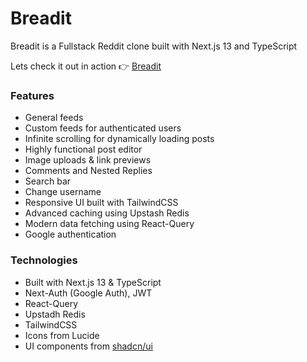 # Breadit
Breadit is a Fullstack Reddit clone built with Next.js 13 and TypeScript

Lets check it out in action :point_right: [Breadit](https://ho-breadit.vercel.app/)

### Features
- General feeds
- Custom feeds for authenticated users
- Infinite scrolling for dynamically loading posts
- Highly functional post editor
- Image uploads & link previews
- Comments and Nested Replies
- Search bar
- Change username
- Responsive UI built with TailwindCSS
- Advanced caching using Upstash Redis
- Modern data fetching using React-Query
- Google authentication

### Technologies
- Built with Next.js 13 & TypeScript
- Next-Auth (Google Auth), JWT
- React-Query
- Upstadh Redis
- TailwindCSS
- Icons from Lucide
- UI components from [shadcn/ui](https://ui.shadcn.com)
